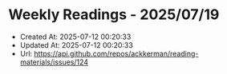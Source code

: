 # Weekly Readings - 2025/07/19

- Created At: 2025-07-12 00:20:33
- Updated At: 2025-07-12 00:20:33
- Url: https://api.github.com/repos/ackkerman/reading-materials/issues/124

